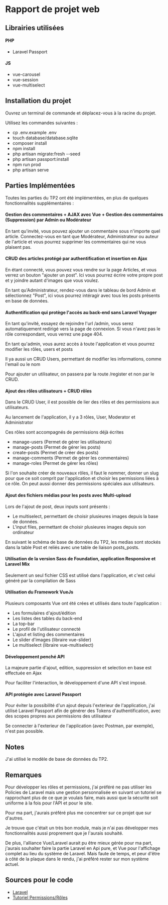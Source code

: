 <h1>Rapport de projet web</h1>
<h2>Librairies utilisées</h2>
<h4>PHP</h4>
<ul>
<li>Laravel Passport</li>
</ul>
<h4>JS</h4>
<ul>
<li>vue-carousel</li>
<li>vue-session</li>
<li>vue-multiselect</li>
</ul>
<h2>Installation du projet</h2>
<p>Ouvrez un terminal de commande et déplacez-vous à la racine du projet.</p>
<p>Utilisez les commandes suivantes :</p>
<ul>
    <li>cp .env.example .env</li>
    <li>touch database/database.sqlite</li>
    <li>composer install</li>
    <li>npm install</li>
    <li>php artisan migrate:fresh --seed</li>
    <li>php artisan passport:install</li>
    <li>npm run prod</li>
    <li>php artisan serve</li>
</ul>

<h2>Parties Implémentées</h2>
<p>Toutes les parties du TP2 ont été implémentées,
en plus de quelques fonctionnalités supplémentaires :</p>

<h4>Gestion des commentaires + AJAX avec Vue + Gestion des commentaires (Suppression) par Admin ou Modérateur</h4>
<p>En tant qu'invité, vous pouvez ajouter un commentaire sous n'importe quel article. Connectez-vous 
en tant que Modérateur, Administrateur ou auteur de l'article et vous pourrez supprimer les commentaires qui 
ne vous plaisent pas.</p>

<h4>CRUD des articles protégé par authentification et insertion en Ajax</h4>
<p>En étant connecté, vous pouvez vous rendre sur la page Articles, et vous verrez un bouton "ajouter un post". 
Ici vous pourrez écrire votre propre post et y joindre autant d'images que vous voulez.</p>
<p>En tant qu'Administrateur, rendez-vous dans le tableau de bord Admin et sélectionnez "Post", ici vous pourrez 
intéragir avec tous les posts présents en base de données.</p>

<h4>Authentification qui protège l'accès au back-end sans Laravel Voyager</h4>
<p>En tant qu'invité, essayez de rejoindre l'url /admin, vous serez automatiquement redirigé vers la page de connexion. 
Si vous n'avez pas le rôle correspondant, vous verrez une page 404.</p>
<p>En tant qu'admin, vous aurez accès à toute l'application et vous pourrez modifier les rôles, users et posts</p>
<p>Il ya aussi un CRUD Users, permettant de modifier les informations, comme l'email ou le nom</p>
<p>Pour ajouter un utilisateur, on passera par la route /register et non par le CRUD.</p>

<h4>Ajout des rôles utilisateurs + CRUD rôles</h4>
<p>Dans le CRUD User, il est possible de lier des rôles et des permissions aux utilisateurs.</p>
<p>Au lancement de l'application, il y a 3 rôles, User, Moderator et Administrator</p>
<p>Ces rôles sont accompagnés de permissions déjà écrites</p>
<ul>
    <li>
        manage-users (Permet de gérer les utilisateurs)
    </li>
    <li>
        manage-posts (Permet de gérer les posts)
    </li>
    <li>
        create-posts (Permet de créer des posts)
    </li>
    <li>
        manage-comments (Permet de gérer les commentaires)
    </li>
    <li>
        manage-roles (Permet de gérer les rôles)
    </li>
</ul>
<p>Si l'on souhaite créer de nouveaux rôles, il faut le nommer, donner un slug pour que ce soit comprit 
par l'application et choisir les permissions liées à ce rôle. On peut aussi donner des permissions spéciales aux
 utilsateurs.</p>

<h4>Ajout des fichiers médias pour les posts avec Multi-upload</h4>
<p>Lors de l'ajout de post, deux inputs sont présents : </p>
<ul>
    <li>Le multiselect, permettant de choisir plusieures images depuis la base de données.</li>
    <li>L'input files, permettant de choisir plusieures images depuis son ordinateur</li>
</ul>
<p>En suivant le schéma de base de données du TP2, les medias sont stockés dans la table Post
et reliés avec une table de liaison posts_posts.</p>

<h4>Utilisation de la version Sass de Foundation, application Responsive et Laravel Mix</h4>
<p>Seulement un seul fichier CSS est utilisé dans l'application, et c'est celui généré par la compilation de Sass</p>

<h4>Utilisation du Framework VueJs</h4>
<p>Plusieurs composants Vue ont été crées et utilisés dans toute l'application :</p>
<ul>
    <li>Les formulaires d'ajout/édition</li>
    <li>Les listes des tables du back-end</li>
    <li>La top-bar</li>
    <li>Le profil de l'utilisateur connecté</li>
    <li>L'ajout et listing des commentaires</li>
    <li>Le slider d'images (libraire vue-slider)</li>
    <li>Le multiselect (libraire vue-multiselect)</li>
</ul>

<h4>Développement penché API</h4>
<p>La majeure partie d'ajout, edition, suppression et selection en base est effectuée en Ajax</p>
<p>Pour faciliter l'interaction, le développement d'une API s'est imposé.</p>

<h4>API protégée avec Laravel Passport</h4>
<p>Pour éviter la possibilité d'un ajout depuis l'exterieur de l'application, j'ai utilisé Laravel Passport afin de 
générer des Tokens d'authentification, avec des scopes propres aux permissions des utilisateur</p>
<p>Se connecter à l'exterieur de l'application (avec Postman, par exemple), n'est pas possible.</p>

<h2>Notes</h2>
<p>J'ai utilisé le modèle de base de données du TP2.</p>
<h2>Remarques</h2>
<p>Pour développer les rôles et permissions, j'ai préféré ne pas utiliser les Policies de Laravel mais une gestion personnalisée
en suivant un tutoriel se rapprochant plus de ce que je voulais faire, mais aussi que la sécurité
soit uniforme à la fois pour l'API et pour le site.</p>
<p>Pour ma part, j'aurais préféré plus me concentrer sur ce projet que sur d'autres.</p>
<p>Je trouve que c'était un très bon module, mais je n'ai pas développer mes fonctionnalités aussi proprement
que je l'aurais souhaité.</p>
<p>De plus, l'alliance Vue/Laravel aurait pu être mieux gérée pour ma part, j'aurais souhaiter 
faire la partie Laravel en Api pure, et Vue pour l'affichage complet au lieu du système de Laravel.
Mais faute de temps, et peur d'être à côté de la plaque dans le rendu, j'ai préféré rester sur mon système actuel.</p>

<h2>Sources pour le code </h2>
<ul>
    <li><a href="https://laravel.com/docs/7.x">Laravel</a></li>
    <li><a href="https://www.larashout.com/laravel-roles-and-permissions">Tutoriel Permissions/Rôles</a></li>
</ul>
